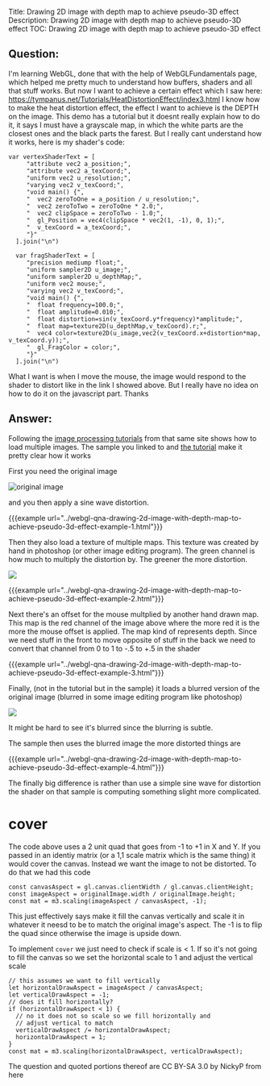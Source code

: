 Title: Drawing 2D image with depth map to achieve pseudo-3D effect
Description: Drawing 2D image with depth map to achieve pseudo-3D effect
TOC: Drawing 2D image with depth map to achieve pseudo-3D effect

## Question:

I'm learning WebGL, done that with the help of WebGLFundamentals page, which helped me pretty much to understand how buffers, shaders and all that stuff works.
But now I want to achieve a certain effect which I saw here: https://tympanus.net/Tutorials/HeatDistortionEffect/index3.html
  I know how to make the heat distortion effect, the effect I want to achieve is the DEPTH on the image. This demo has a tutorial but it doesnt really explain how to do it, it says I must have a grayscale map, in which the white parts are the closest ones and the black parts the farest. But I really cant understand how it works, here is my shader's code:

    var vertexShaderText = [
         "attribute vec2 a_position;",
         "attribute vec2 a_texCoord;",
         "uniform vec2 u_resolution;",
         "varying vec2 v_texCoord;",
         "void main() {",
         "  vec2 zeroToOne = a_position / u_resolution;",
         "  vec2 zeroToTwo = zeroToOne * 2.0;",
         "  vec2 clipSpace = zeroToTwo - 1.0;",
         "  gl_Position = vec4(clipSpace * vec2(1, -1), 0, 1);",
         "  v_texCoord = a_texCoord;",
         "}"
      ].join("\n")

      var fragShaderText = [
         "precision mediump float;",
         "uniform sampler2D u_image;",
         "uniform sampler2D u_depthMap;",
         "uniform vec2 mouse;",
         "varying vec2 v_texCoord;",
         "void main() {",
         "  float frequency=100.0;",
         "  float amplitude=0.010;",
         "  float distortion=sin(v_texCoord.y*frequency)*amplitude;",
         "  float map=texture2D(u_depthMap,v_texCoord).r;",
         "  vec4 color=texture2D(u_image,vec2(v_texCoord.x+distortion*map, v_texCoord.y));",
         "  gl_FragColor = color;",
         "}"
      ].join("\n")

What I want is when I move the mouse, the image would respond to the shader to distort like in the link I showed above. But I really have no idea on how to do it on the javascript part.
Thanks

## Answer:

Following the [image processing tutorials](https://webglfundamentals.org/webgl/lessons/webgl-2-textures.html) from that same site shows how to load multiple images. The sample you linked to and [the tutorial](https://tympanus.net/codrops/2016/05/03/animated-heat-distortion-effects-webgl/) make it pretty clear how it works

First you need the original image

![original image](https://i.imgur.com/xKYRSwu.jpg)

and you then apply a sine wave distortion.

{{{example url="../webgl-qna-drawing-2d-image-with-depth-map-to-achieve-pseudo-3d-effect-example-1.html"}}}

Then they also load a texture of multiple maps. This texture was created by hand in photoshop (or other image editing program). The green channel is how much to multiply the distortion by. The greener the more distortion.

![](http://i.imgur.com/W9QazjL.jpg)

{{{example url="../webgl-qna-drawing-2d-image-with-depth-map-to-achieve-pseudo-3d-effect-example-2.html"}}}

Next there's an offset for the mouse multplied by another hand drawn map. This map is the red channel of the image above where the more red it is the more the mouse offset is applied. The map kind of represents depth. Since we need stuff in the front to move opposite of stuff in the back we need to convert that channel from 0 to 1 to -.5 to +.5 in the shader 

{{{example url="../webgl-qna-drawing-2d-image-with-depth-map-to-achieve-pseudo-3d-effect-example-3.html"}}}

Finally, (not in the tutorial but in the sample) it loads a blurred version of the original image (blurred in some image editing program like photoshop)

![](http://i.imgur.com/Zw7mMLX.jpg)

It might be hard to see it's blurred since the blurring is subtle.

The sample then uses the blurred image the more distorted things are

{{{example url="../webgl-qna-drawing-2d-image-with-depth-map-to-achieve-pseudo-3d-effect-example-4.html"}}}

The finally big difference is rather than use a simple sine wave for distortion the shader on that sample is computing something slight more complicated.

# cover

The code above uses a 2 unit quad that goes from -1 to +1 in X and Y. If you passed in an identiy matrix (or a 1,1 scale matrix which is the same thing) it would cover the canvas. Instead we want the image to not be distorted. To do that we had this code

    const canvasAspect = gl.canvas.clientWidth / gl.canvas.clientHeight;
    const imageAspect = originalImage.width / originalImage.height;
    const mat = m3.scaling(imageAspect / canvasAspect, -1);

This just effectively says make it fill the canvas vertically and scale it in whatever it neesd to be to match the original image's aspect. The -1 is to flip the quad since otherwise the image is upside down.

To implement `cover` we just need to check if scale is < 1. If so it's not going to fill the canvas so we set the horizontal scale to 1 and adjust the vertical scale

    // this assumes we want to fill vertically
    let horizontalDrawAspect = imageAspect / canvasAspect;
    let verticalDrawAspect = -1;
    // does it fill horizontally?
    if (horizontalDrawAspect < 1) {
      // no it does not so scale so we fill horizontally and
      // adjust vertical to match
      verticalDrawAspect /= horizontalDrawAspect;
      horizontalDrawAspect = 1;
    }
    const mat = m3.scaling(horizontalDrawAspect, verticalDrawAspect);

<div class="so">
  <div>The question and quoted portions thereof are 
    CC BY-SA 3.0 by
    <a data-href="https://stackoverflow.com/users/3470844">NickyP</a>
    from
    <a data-href="https://stackoverflow.com/questions/44372487">here</a>
  </div>
</div>
